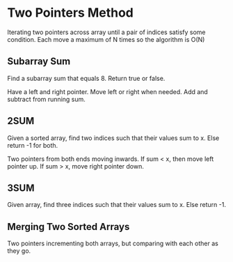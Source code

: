 # Two Pointers Method

Iterating two pointers across array until a pair of indices satisfy some condition.
Each move a maximum of N times so the algorithm is O(N)

## Subarray Sum

Find a subarray sum that equals 8. Return true or false.

Have a left and right pointer. Move left or right when needed. Add and subtract from running sum.


## 2SUM

Given a sorted array, find two indices such that their values sum to x. Else return -1 for both.

Two pointers from both ends moving inwards.
If sum < x, then move left pointer up. If sum > x, move right pointer down.

## 3SUM

Given array, find three indices such that their values sum to x. Else return -1.

## Merging Two Sorted Arrays

Two pointers incrementing both arrays, but comparing with each other as they go.

